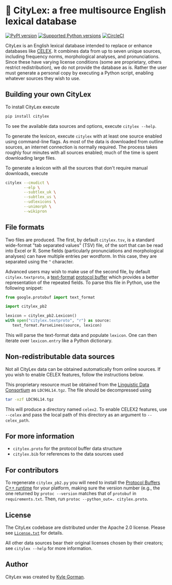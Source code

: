 🗽 CityLex: a free multisource English lexical database
======================================================

[![PyPI
version](https://badge.fury.io/py/citylex.svg)](https://pypi.org/project/citylex)
[![Supported Python
versions](https://img.shields.io/pypi/pyversions/citylex.svg)](https://pypi.org/project/citylex)
[![CircleCI](https://circleci.com/gh/kylebgorman/citylex/tree/master.svg?style=svg)](https://circleci.com/gh/kylebgorman/citylex/tree/master)

CityLex is an English lexical database intended to replace or enhance databases
like [CELEX](https://catalog.ldc.upenn.edu/LDC96L14). It combines data from up
to seven unique sources, including frequency norms, morphological analyses, and
pronunciations. Since these have varying license conditions (some are
proprietary, others restrict redistribution), we do not provide the database as
is. Rather the user must generate a personal copy by executing a Python script,
enabling whatever sources they wish to use.

Building your own CityLex
-------------------------

To install CityLex execute

```bash
pip install citylex
```

To see the available data sources and options, execute `citylex --help`.

To generate the lexicon, execute `citylex` with at least one source enabled
using command-line flags. As most of the data is downloaded from outline
sources, an internet connection is normally required. The process takes roughly
four minutes with all sources enabled; much of the time is spent downloading
large files.

To generate a lexicon with all the sources that don't require manual downloads,
execute

```bash
citylex --cmudict \
        --elp \
        --subtlex_uk \
        --subtlex_us \
        --udlexicons \
        --unimorph \
        --wikipron
```

File formats
------------

Two files are produced. The first, by default `citylex.tsv`, is a standard
wide-format "tab separated values" (TSV) file, of the sort that can be read into
Excel or R. Some fields (particularly pronunciations and morphological analyses)
can have multiple entries per wordform. In this case, they are separated using
the `^` character.

Advanced users may wish to make use of the second file, by default
`citylex.textproto`, a
[text-format](https://developers.google.com/protocol-buffers/docs/reference/python/google.protobuf.text_format-module)
[protocol buffer](https://developers.google.com/protocol-buffers/) which
provides a better representation of the repeated fields. To parse this file in
Python, use the following snippet:

```python
from google.protobuf import text_format

import citylex_pb2

lexicon = citylex_pb2.Lexicon()
with open("citylex.textproto", "r") as source: 
   text_format.ParseLines(source, lexicon)
```

This will parse the text-format data and populate `lexicon`. One can then
iterate over `lexicon.entry` like a Python dictionary.

Non-redistributable data sources
--------------------------------

Not all CityLex data can be obtained automatically from online sources. If you
wish to enable CELEX features, follow the instructions below.

This proprietary resource must be obtained from the [Linguistic Data
Consortium](https://catalog.ldc.upenn.edu/LDC96L14) as `LDC96L14.tgz`. The file
should be decompressed using

```bash
tar -xzf LDC96L14.tgz
```

This will produce a directory named `celex2`. To enable CELEX2 features, use
`--celex` and pass the local path of this directory as an argument to
`--celex_path`.

For more information
--------------------

-   `citylex.proto` for the protocol buffer data structure
-   `citylex.bib` for references to the data sources used

For contributors
----------------

To regenerate `citylex_pb2.py` you will need to install the [Protocol Buffers
C++ runtime](https://github.com/protocolbuffers/protobuf) for your platform,
making sure the version number (e.g., the one returned by `protoc --version`
matches that of `protobuf` in `requirements.txt`. Then, run
`protoc --python_out=. citylex.proto`.

License
-------

The CityLex codebase are distributed under the Apache 2.0 license. Please see
[`License.txt`](LICENSE.txt) for details.

All other data sources bear their original licenses chosen by their creators;
see `citylex --help` for more information.

Author
------

CityLex was created by [Kyle Gorman](http://wellformedness.com).
